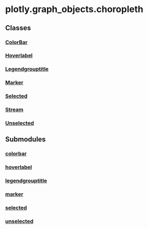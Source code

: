 # plotly.graph_objects.choropleth

## Classes

### [ColorBar](ColorBar.md)

### [Hoverlabel](Hoverlabel.md)

### [Legendgrouptitle](Legendgrouptitle.md)

### [Marker](Marker.md)

### [Selected](Selected.md)

### [Stream](Stream.md)

### [Unselected](Unselected.md)


## Submodules

### [colorbar](colorbar-package/index.md)

### [hoverlabel](hoverlabel-package/index.md)

### [legendgrouptitle](legendgrouptitle-package/index.md)

### [marker](marker-package/index.md)

### [selected](selected-package/index.md)

### [unselected](unselected-package/index.md)


